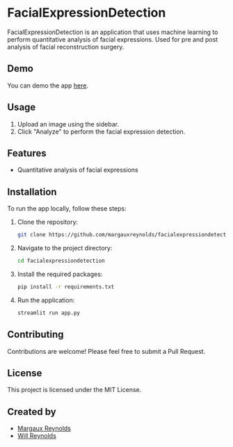 # FacialExpressionDetection

FacialExpressionDetection is an application that uses machine learning to perform quantitative analysis of facial expressions. Used for pre and post analysis of facial reconstruction surgery.

## Demo

You can demo the app [here](https://facialexpressiondetection.streamlit.app/).

## Usage

1. Upload an image using the sidebar.
2. Click "Analyze" to perform the facial expression detection.

## Features

- Quantitative analysis of facial expressions

## Installation

To run the app locally, follow these steps:

1. Clone the repository:
   ```bash
   git clone https://github.com/margauxreynolds/facialexpressiondetection.git
   ```
2. Navigate to the project directory:
   ```bash
   cd facialexpressiondetection
   ```
3. Install the required packages:
   ```bash
   pip install -r requirements.txt
   ```
4. Run the application:
   ```bash
   streamlit run app.py
   ```

## Contributing

Contributions are welcome! Please feel free to submit a Pull Request.

## License

This project is licensed under the MIT License.

## Created by

- [Margaux Reynolds](https://github.com/margauxreynolds)
- [Will Reynolds](https://github.com/willreynolds5)